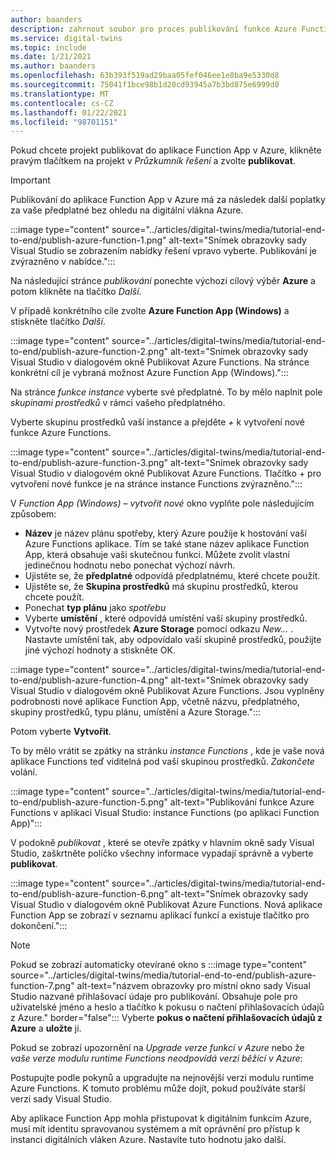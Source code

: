 ```yaml
---
author: baanders
description: zahrnout soubor pro proces publikování funkce Azure Functions ze sady Visual Studio
ms.service: digital-twins
ms.topic: include
ms.date: 1/21/2021
ms.author: baanders
ms.openlocfilehash: 63b393f519ad29baa05fef046ee1e8ba9e5330d8
ms.sourcegitcommit: 75041f1bce98b1d20cd93945a7b3bd875e6999d0
ms.translationtype: MT
ms.contentlocale: cs-CZ
ms.lasthandoff: 01/22/2021
ms.locfileid: "98701151"
---
```

Pokud chcete projekt publikovat do aplikace Function App v Azure, klikněte pravým tlačítkem na projekt v *Průzkumník řešení* a zvolte **publikovat**.

> [!IMPORTANT] 
> Publikování do aplikace Function App v Azure má za následek další poplatky za vaše předplatné bez ohledu na digitální vlákna Azure.

:::image type="content" source="../articles/digital-twins/media/tutorial-end-to-end/publish-azure-function-1.png" alt-text="Snímek obrazovky sady Visual Studio se zobrazením nabídky řešení vpravo vyberte. Publikování je zvýrazněno v nabídce.":::

Na následující stránce *publikování* ponechte výchozí cílový výběr **Azure** a potom klikněte na tlačítko *Další*. 

V případě konkrétního cíle zvolte **Azure Function App (Windows)** a stiskněte tlačítko *Další*.

:::image type="content" source="../articles/digital-twins/media/tutorial-end-to-end/publish-azure-function-2.png" alt-text="Snímek obrazovky sady Visual Studio v dialogovém okně Publikovat Azure Functions. Na stránce konkrétní cíl je vybraná možnost Azure Function App (Windows).":::

Na stránce *funkce instance* vyberte své předplatné. To by mělo naplnit pole *skupinami prostředků* v rámci vašeho předplatného.

Vyberte skupinu prostředků vaší instance a přejděte *+* k vytvoření nové funkce Azure Functions.

:::image type="content" source="../articles/digital-twins/media/tutorial-end-to-end/publish-azure-function-3.png" alt-text="Snímek obrazovky sady Visual Studio v dialogovém okně Publikovat Azure Functions. Tlačítko + pro vytvoření nové funkce je na stránce instance Functions zvýrazněno.":::

V *Function App (Windows) – vytvořit nové* okno vyplňte pole následujícím způsobem:
* **Název** je název plánu spotřeby, který Azure použije k hostování vaší Azure Functions aplikace. Tím se také stane název aplikace Function App, která obsahuje vaši skutečnou funkci. Můžete zvolit vlastní jedinečnou hodnotu nebo ponechat výchozí návrh.
* Ujistěte se, že **předplatné** odpovídá předplatnému, které chcete použít. 
* Ujistěte se, že **Skupina prostředků** má skupinu prostředků, kterou chcete použít.
* Ponechat **typ plánu** jako *spotřebu*
* Vyberte **umístění** , které odpovídá umístění vaší skupiny prostředků.
* Vytvořte nový prostředek **Azure Storage** pomocí odkazu *New...* . Nastavte umístění tak, aby odpovídalo vaší skupině prostředků, použijte jiné výchozí hodnoty a stiskněte OK.

:::image type="content" source="../articles/digital-twins/media/tutorial-end-to-end/publish-azure-function-4.png" alt-text="Snímek obrazovky sady Visual Studio v dialogovém okně Publikovat Azure Functions. Jsou vyplněny podrobnosti nové aplikace Function App, včetně názvu, předplatného, skupiny prostředků, typu plánu, umístění a Azure Storage.":::

Potom vyberte **Vytvořit**.

To by mělo vrátit se zpátky na stránku *instance Functions* , kde je vaše nová aplikace Functions teď viditelná pod vaší skupinou prostředků. *Zakončete* volání.

:::image type="content" source="../articles/digital-twins/media/tutorial-end-to-end/publish-azure-function-5.png" alt-text="Publikování funkce Azure Functions v aplikaci Visual Studio: instance Functions (po aplikaci Function App)":::

V podokně *publikovat* , které se otevře zpátky v hlavním okně sady Visual Studio, zaškrtněte políčko všechny informace vypadají správně a vyberte **publikovat**.

:::image type="content" source="../articles/digital-twins/media/tutorial-end-to-end/publish-azure-function-6.png" alt-text="Snímek obrazovky sady Visual Studio v dialogovém okně Publikovat Azure Functions. Nová aplikace Function App se zobrazí v seznamu aplikací funkcí a existuje tlačítko pro dokončení.":::

> [!NOTE]
> Pokud se zobrazí automaticky otevírané okno s :::image type="content" source="../articles/digital-twins/media/tutorial-end-to-end/publish-azure-function-7.png" alt-text="názvem obrazovky pro místní okno sady Visual Studio nazvané přihlašovací údaje pro publikování. Obsahuje pole pro uživatelské jméno a heslo a tlačítko k pokusu o načtení přihlašovacích údajů z Azure." border="false":::
> Vyberte **pokus o načtení přihlašovacích údajů z Azure** a **uložte** ji.
>
> Pokud se zobrazí upozornění na *Upgrade verze funkcí v Azure* nebo že *vaše verze modulu runtime Functions neodpovídá verzi běžící v Azure*:
>
> Postupujte podle pokynů a upgradujte na nejnovější verzi modulu runtime Azure Functions. K tomuto problému může dojít, pokud používáte starší verzi sady Visual Studio.

Aby aplikace Function App mohla přistupovat k digitálním funkcím Azure, musí mít identitu spravovanou systémem a mít oprávnění pro přístup k instanci digitálních vláken Azure. Nastavíte tuto hodnotu jako další.
